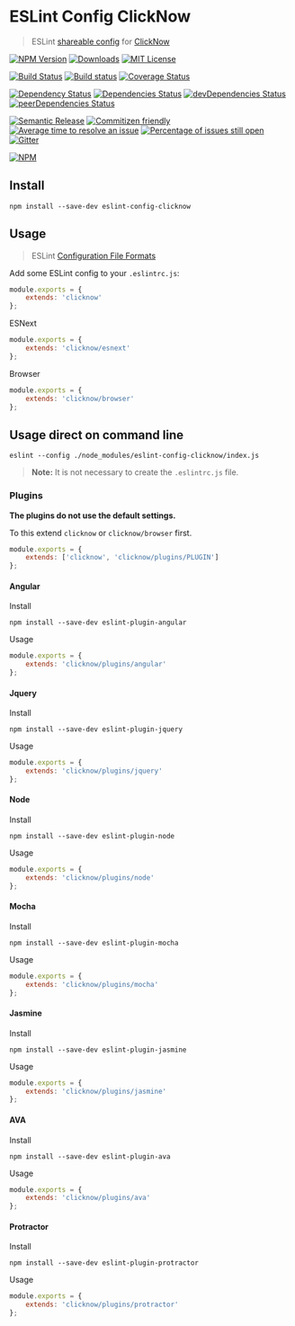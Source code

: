 # ESLint Config ClickNow
> ESLint [shareable config](http://eslint.org/docs/developer-guide/shareable-configs.html) for [ClickNow](https://github.com/cknow/eslint-config-clicknow)

[![NPM Version](https://img.shields.io/npm/v/eslint-config-clicknow.svg)](https://www.npmjs.com/package/eslint-config-clicknow)
[![Downloads](https://img.shields.io/npm/dt/eslint-config-clicknow.svg)](https://www.npmjs.com/package/eslint-config-clicknow)
[![MIT License](https://img.shields.io/npm/l/eslint-config-clicknow.svg)](LICENSE)

[![Build Status](https://travis-ci.org/cknow/eslint-config-clicknow.svg?branch=master)](https://travis-ci.org/cknow/eslint-config-clicknow)
[![Build status](https://ci.appveyor.com/api/projects/status/ssi4eyj2t72w3e8p/branch/master?svg=true)](https://ci.appveyor.com/project/cknow/eslint-config-clicknow/branch/master)
[![Coverage Status](https://coveralls.io/repos/github/cknow/eslint-config-clicknow/badge.svg?branch=master)](https://coveralls.io/github/cknow/eslint-config-clicknow?branch=master)

[![Dependency Status](https://dependencyci.com/github/cknow/eslint-config-clicknow/badge)](https://dependencyci.com/github/cknow/eslint-config-clicknow)
[![Dependencies Status](https://david-dm.org/cknow/eslint-config-clicknow/status.svg)](https://david-dm.org/cknow/eslint-config-clicknow)
[![devDependencies Status](https://david-dm.org/cknow/eslint-config-clicknow/dev-status.svg)](https://david-dm.org/cknow/eslint-config-clicknow?type=dev)
[![peerDependencies Status](https://david-dm.org/cknow/eslint-config-clicknow/peer-status.svg)](https://david-dm.org/cknow/eslint-config-clicknow?type=peer)

[![Semantic Release](https://img.shields.io/badge/%20%20%F0%9F%93%A6%F0%9F%9A%80-semantic--release-e10079.svg)](https://github.com/semantic-release/semantic-release)
[![Commitizen friendly](https://img.shields.io/badge/commitizen-friendly-brightgreen.svg)](http://commitizen.github.io/cz-cli/)
[![Average time to resolve an issue](http://isitmaintained.com/badge/resolution/cknow/eslint-config-clicknow.svg)](http://isitmaintained.com/project/cknow/eslint-config-clicknow)
[![Percentage of issues still open](http://isitmaintained.com/badge/open/cknow/eslint-config-clicknow.svg)](http://isitmaintained.com/project/cknow/eslint-config-clicknow)
[![Gitter](https://badges.gitter.im/cknow/eslint-config-clicknow.svg)](https://gitter.im/cknow/eslint-config-clicknow?utm_source=badge&utm_medium=badge&utm_campaign=pr-badge)

[![NPM](https://nodei.co/npm/eslint-config-clicknow.png?downloads=true&downloadRank=true&stars=true)](https://nodei.co/npm/eslint-config-clicknow)

## Install

```
npm install --save-dev eslint-config-clicknow
```

## Usage
> ESLint [Configuration File Formats](http://eslint.org/docs/user-guide/configuring#configuration-file-formats)

Add some ESLint config to your `.eslintrc.js`:

```js
module.exports = {
    extends: 'clicknow'
};
```

ESNext

```js
module.exports = {
    extends: 'clicknow/esnext'
};
```

Browser

```js
module.exports = {
    extends: 'clicknow/browser'
};
```

## Usage direct on command line

```
eslint --config ./node_modules/eslint-config-clicknow/index.js
```

> **Note:** It is not necessary to create the `.eslintrc.js` file.

### Plugins

**The plugins do not use the default settings.**

To this extend `clicknow` or `clicknow/browser` first.

```js
module.exports = {
    extends: ['clicknow', 'clicknow/plugins/PLUGIN']
};
```

#### Angular

Install

```
npm install --save-dev eslint-plugin-angular
```

Usage

```js
module.exports = {
    extends: 'clicknow/plugins/angular'
};
```

#### Jquery

Install

```
npm install --save-dev eslint-plugin-jquery
```

Usage

```js
module.exports = {
    extends: 'clicknow/plugins/jquery'
};
```

#### Node

Install

```
npm install --save-dev eslint-plugin-node
```

Usage

```js
module.exports = {
    extends: 'clicknow/plugins/node'
};
```

#### Mocha

Install

```
npm install --save-dev eslint-plugin-mocha
```

Usage

```js
module.exports = {
    extends: 'clicknow/plugins/mocha'
};
```

#### Jasmine

Install

```
npm install --save-dev eslint-plugin-jasmine
```

Usage

```js
module.exports = {
    extends: 'clicknow/plugins/jasmine'
};
```

#### AVA

Install

```
npm install --save-dev eslint-plugin-ava
```

Usage

```js
module.exports = {
    extends: 'clicknow/plugins/ava'
};
```

#### Protractor

Install

```
npm install --save-dev eslint-plugin-protractor
```

Usage

```js
module.exports = {
    extends: 'clicknow/plugins/protractor'
};
```
